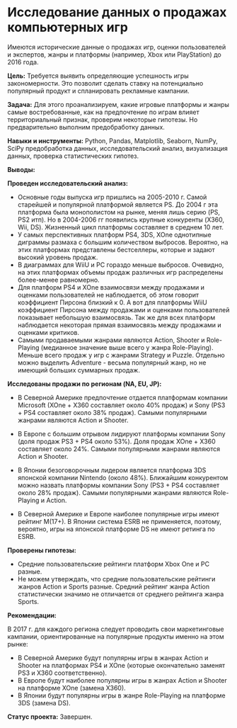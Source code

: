 # Исследование данных о продажах компьютерных игр

Имеются исторические данные о продажах игр, оценки пользователей и экспертов, жанры и платформы (например, Xbox или PlayStation) до 2016 года. 

**Цель:** Требуется выявить определяющие успешность игры закономерности. Это позволит сделать ставку на потенциально популярный продукт и спланировать рекламные кампании.

**Задача:** Для этого проанализируем, какие игровые платформы и жанры самые востребованные, как на предпочтение по играм влияет территориальный признак, проверим некоторые гипотезы. Но предварительно выполним предобработку данных.

**Навыки и инструменты:** Python, Pandas, Matplotlib, Seaborn, NumPy, SciPy предобработка данных, исследовательский анализ, визуализация данных, проверка статистических гипотез.

**Выводы:** 

**Проведен исследовательский анализ:**
- Основные годы выпуска игр пришлись на 2005-2010 г. Самой старейшей и популярной платформой является PS. До 2004 г эта платформа была монополистом на рынке, меняя лишь серию (PS, PS2 итп). Но в 2004-2006 гг появились крупные конкуренты (X360, Wii, DS). Жизненный цикл платформы составляет в среднем 10 лет.
- У самых перспективных платформ PS4, 3DS, XOne однотипные диграммы размаха с большим количеством выбросов. Вероятно, на этих платформах представлены бестселлеры, которые и задают высокий уровень продаж. 
- В диаграммах для WiiU и PC гораздо меньше выбросов. Очевидно, на этих платформах объемы продаж различных игр распределены более-менее равномерно. 
- Для платформ PS4 и XOne взаимосвязи между продажами и оценками пользователей не наблюдается, об этом говорит коэффициент Пирсона близкий к 0. А вот для платформы WiiU коэффициент Пирсона между продажами и оценками пользователей показывает небольшую взаимосвязь. Так же для всех платформ наблюдается некоторая прямая взаимосвязь между продажами и оценками критиков.
- Самыми продаваемыми жанрами являются Action, Shooter и Role-Playing (медианное значение выше всего у жанра Role-Playing). Меньше всего продаж у игр с жанрами Strategy и Puzzle. Отдельно можно выделить Adventure - весьма популярный жанр, но не имеющий больших суммарных продаж.

**Исследованы продажи по регионам (NA, EU, JP):**

- В Северной Америке предпочтение отдается платформам компании Microsoft (XOne + X360 составляет около 40% продаж) и Sony (PS3 + PS4 составляет около 38% продаж). Самыми популярными жанрами являются Action и Shooter.

- В Европе с большим отрывом лидируют платформы компании Sony (доля продаж PS3 + PS4 около 53%). Доля продаж XOne + X360 составляет около 24%. Самыми популярными жанрами являются Action и Shooter.

- В Японии безоговорочным лидером является платформа 3DS японской компании Nintendo (около 48%). Ближайшим конкурентом можно назвать платформы компании Sony (PS3 + PS4 составляет около 28% продаж). Самыми популярными жанрами являются Role-Playing и Action.

- В Северной Америке и Европе наиболее популярные игры имеют рейтинг M(17+). В Японии система ESRB не применяется, поэтому, вероятно, игры на японской платформе DS не имеют ретинга по ESRB.

**Проверены гипотезы:**

- Средние пользовательские рейтинги платформ Xbox One и PC разные.
- Не можем утверждать, что средние пользовательские рейтинги жанров Action и Sports разные. Cредний рейтинг жанра Action статистически значимо не отличается от среднего рейтинга жанра Sports.

**Рекомендации:**

В 2017 г. для каждого региона следует проводить свои маркетинговые кампании, ориентированные на популярные продукты именно на этом рынке: 
- В Северной Америке будут популярны игры в жанрах Action и Shooter на платформах PS4 и XOne (которые окончательно заменят PS3 и X360 соответственно).
- В Европе будут наиболее популярны игры в жанрах Action и Shooter на платформе XOne (замена X360).
- В Японии будут популярны игры в жанре Role-Playing на платформе 3DS (замена DS).

**Статус проекта:** Завершен.
